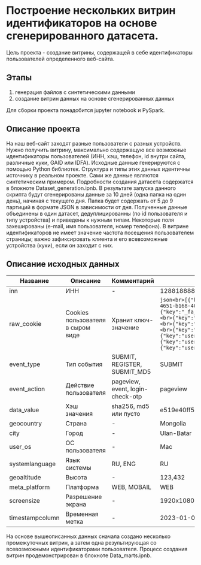 # Построение нескольких витрин идентификаторов на основе сгенерированного датасета.

Цель проекта - создание витрины, содержащей в себе идентификаторы пользователей определенного веб-сайта.

## Этапы
1) генерация файлов с синтетическими данными
2) создание витрин данных на основе сгенерированных данных

Для сборки проекта понадобится jupyter notebook и PySpark.

## Описание проекта

На наш веб-сайт заходят разные пользователи с разных устройств. Нужно получить витрину, максимально содержащую все возможные идентификаторы пользователей (ИНН, хэш, телефон, id внутри сайта, различные куки, GAID или IDFA). 
Исходные данные генерируются с помощью Python библиотек. Структура и типы этих данных идентичны источнику в реальном проекте. Сами же данные являются синтетическим примером. Подробности создания датасета содержатся в блокноте Dataset_generation.ipnb. В результате запуска данного скрипта будут сгенерированы данные за 10 дней (одна папка на один день), начиная с текущего дня. Папка будет содержать от 5 до 9 партиций в формате JSON в зависимости от дня.
Полученные данные объединены в один датасет, дедуплицированны (по id пользователя и типу устройства) и приведены к нужным типам. Некоторые поля захешированы (e-mail, имя пользователя, номер телефона). В витрине идентификаторов не имеет значение частота посещения пользователем страницы; важно зафиксировать клиента и его всевозможные устройства (куки), если он заходит с них.


## Описание исходных данных

| Название         | Описание | Комментарий | Значение |
|------------------|----------|-------------|----------|
| inn              |ИНН| - |128818888111|
| raw_cookie       | Cookies пользователя в сыром виде | Хранит ключ-значение | ```json<br>[{"key":"_sa_cookie_a","value":"SA1.e519e40f-f599-4651-b168-40eefe821bf4.1592250469"},<br>{"key":"_fa_coookie_b","value":"ads2.2020127030.1589493240"},<br>{"key":"_ym_cookie_c","value":"15894932061040605701"},<br>{"key":"_fbp","value":"fb.1.1589493214770.259895265"},<br>{"key":"org_uid","value":"1234565"},<br>{"key":"user_uid","value":"1234565"},<br>{"key":"user_phone","value":"9 777 312 11 31"},<br>{"key":"user_mail","value":"usermail@user.io"}]<br>``` |
| event_type       | Тип события | SUBMIT, REGISTER, SUBMIT_MD5 | SUBMIT |
| event_action     | Действие пользователя | pageview, event, login-check-otp | pageview |
| data_value       | Хэш значения | sha256, md5 или пусто | e519e40ff5994651b16840eefe821bf4 |
| geocountry       | Страна | - | Mongolia |
| city             | Город | - | Ulan-Batar |
| user_os          | ОС пользователя | - | Mac |
| systemlanguage   | Язык системы | RU, ENG | RU |
| geoaltitude      | Высота | - | 123,432 |
| meta_platform    | Платформа | WEB, MOBAIL | WEB |
| screensize       | Разрешение экрана | - | 1920x1080 |
| timestampcolumn  | Временная метка | - | 2023-01-01 |

На основе вышеописанных данных сначала создано несколько промежуточных витрин, а затем одна результирующая со всевозможными идентификаторами пользователя. Процесс создания витрин продемонстрирован в блокноте Data_marts.ipnb. 


